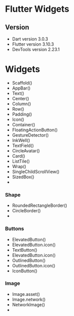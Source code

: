 # Flutter Widgets

## Version

-   Dart version 3.0.3
-   Flutter version 3.10.3
-   DevTools version 2.23.1



# Widgets

-   Scaffold()
-   AppBar()
-   Text()
-   Center()
-   Column()
-   Row()
-   Padding()
-   Icon()
-   Container()
-   FloatingActionButton()
-   GestureDetector()
-   InkWell()
-   TextField()
-   CircleAvatar()
-   Card()
-   ListTile()
-   Wrap()
-   SingleChildScrollView()
-   SizedBox()
-   


### Shape

-   RoundedRectangleBorder()
-   CircleBorder()
-   

### Buttons

-   ElevatedButton()
-   ElevatedButton.icon()
-   TextButton()
-   ElevatedButton.icon()
-   OutlinedButton()
-   OutlinedButton.icon()
-   IconButton()


### Image

-   Image.asset()
-   Image.network()
-   NetworkImage()
-   